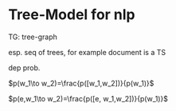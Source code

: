 # Tree-Model for nlp

TG: tree-graph

esp. seq of trees, for example document is a TS



dep prob.

$p(w_1\to w_2)=\frac{p([w_1,w_2])}{p(w_1)}$



$p(e,w_1\to w_2)=\frac{p([e, w_1,w_2])}{p(w_1)}$

